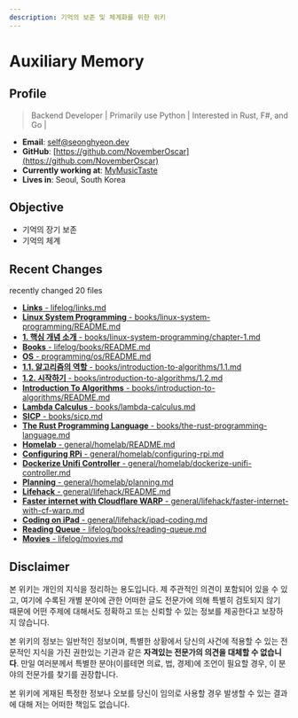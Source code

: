 ```yaml
---
description: 기억의 보존 및 체계화를 위한 위키
---
```


# Auxiliary Memory

## Profile

> Backend Developer \| Primarily use Python \| Interested in Rust, F\#, and Go \|

* **Email**: [self@seonghyeon.dev](mailto:self@seonghyeon.dev)
* **GitHub**: [https://github.com/NovemberOscar](https://github.com/NovemberOscar)
* **Currently working at**: [MyMusicTaste](https://github.com/MyMusicTaste)
* **Lives in**: Seoul, South Korea

## Objective

* 기억의 장기 보존
* 기억의 체계

## Recent Changes

recently changed 20 files

* [**Links** - lifelog/links.md](lifelog/links.md)
* [**Linux System Programming** - books/linux-system-programming/README.md](books/linux-system-programming/README.md)
* [**1. 핵심 개념 소개** - books/linux-system-programming/chapter-1.md](books/linux-system-programming/chapter-1.md)
* [**Books** - lifelog/books/README.md](lifelog/books/README.md)
* [**OS** - programming/os/README.md](programming/os/README.md)
* [**1.1. 알고리즘의 역할** - books/introduction-to-algorithms/1.1.md](books/introduction-to-algorithms/1.1.md)
* [**1.2. 시작하기** - books/introduction-to-algorithms/1.2.md](books/introduction-to-algorithms/1.2.md)
* [**Introduction To Algorithms** - books/introduction-to-algorithms/README.md](books/introduction-to-algorithms/README.md)
* [**Lambda Calculus** - books/lambda-calculus.md](books/lambda-calculus.md)
* [**SICP** - books/sicp.md](books/sicp.md)
* [**The Rust Programming Language** - books/the-rust-programming-language.md](books/the-rust-programming-language.md)
* [**Homelab** - general/homelab/README.md](general/homelab/README.md)
* [**Configuring RPi** - general/homelab/configuring-rpi.md](general/homelab/configuring-rpi.md)
* [**Dockerize Unifi Controller** - general/homelab/dockerize-unifi-controller.md](general/homelab/dockerize-unifi-controller.md)
* [**Planning** - general/homelab/planning.md](general/homelab/planning.md)
* [**Lifehack** - general/lifehack/README.md](general/lifehack/README.md)
* [**Faster internet with Cloudflare WARP** - general/lifehack/faster-internet-with-cf-warp.md](general/lifehack/faster-internet-with-cf-warp.md)
* [**Coding on iPad** - general/lifehack/ipad-coding.md](general/lifehack/ipad-coding.md)
* [**Reading Queue** - lifelog/books/reading-queue.md](lifelog/books/reading-queue.md)
* [**Movies** - lifelog/movies.md](lifelog/movies.md)


## Disclaimer

본 위키는 개인의 지식을 정리하는 용도입니다. 제 주관적인 의견이 포함되어 있을 수 있고, 여기에 수록된 개별 분야에 관한 어떠한 글도 전문가에 의해 특별히 검토되지 않기 때문에 어떤 주제에 대해서도 정확하고 또는 신뢰할 수 있는 정보를 제공한다고 보장하지 않습니다.

본 위키의 정보는 일반적인 정보이며, 특별한 상황에서 당신의 사건에 적용할 수 있는 전문적인 지식을 가진 권한있는 기관과 같은 **자격있는 전문가의 의견을 대체할 수 없습니다**.  만일 여러분께서 특별한 분야\(이를테면 의료, 법, 경제\)에 조언이 필요할 경우, 이 분야의 전문가를 찾기를 권장합니다.

본 위키에 게재된 특정한 정보나 오보를 당신이 임의로 사용할 경우 발생할 수 있는 결과에 대해 저는 어떠한 책임도 없습니다.

